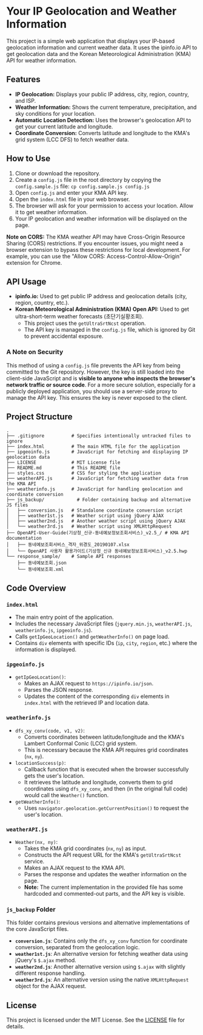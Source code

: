 # Your IP Geolocation and Weather Information

This project is a simple web application that displays your IP-based geolocation information and current weather data. It uses the ipinfo.io API to get geolocation data and the Korean Meteorological Administration (KMA) API for weather information.

## Features

-   **IP Geolocation:** Displays your public IP address, city, region, country, and ISP.
-   **Weather Information:** Shows the current temperature, precipitation, and sky conditions for your location.
-   **Automatic Location Detection:** Uses the browser's geolocation API to get your current latitude and longitude.
-   **Coordinate Conversion:** Converts latitude and longitude to the KMA's grid system (LCC DFS) to fetch weather data.

## How to Use

1.  Clone or download the repository.
2.  Create a `config.js` file in the root directory by copying the `config.sample.js` file: `cp config.sample.js config.js`
3.  Open `config.js` and enter your KMA API key.
4.  Open the `index.html` file in your web browser.
5.  The browser will ask for your permission to access your location. Allow it to get weather information.
6.  Your IP geolocation and weather information will be displayed on the page.

**Note on CORS:** The KMA weather API may have Cross-Origin Resource Sharing (CORS) restrictions. If you encounter issues, you might need a browser extension to bypass these restrictions for local development. For example, you can use the "Allow CORS: Access-Control-Allow-Origin" extension for Chrome.

## API Usage

-   **ipinfo.io:** Used to get public IP address and geolocation details (city, region, country, etc.).
-   **Korean Meteorological Administration (KMA) Open API:** Used to get ultra-short-term weather forecasts (초단기실황조회).
    -   This project uses the `getUltraSrtNcst` operation.
    -   The API key is managed in the `config.js` file, which is ignored by Git to prevent accidental exposure.

### A Note on Security

This method of using a `config.js` file prevents the API key from being committed to the Git repository. However, the key is still loaded into the client-side JavaScript and is **visible to anyone who inspects the browser's network traffic or source code**. For a more secure solution, especially for a publicly deployed application, you should use a server-side proxy to manage the API key. This ensures the key is never exposed to the client.

## Project Structure

```
.
├── .gitignore          # Specifies intentionally untracked files to ignore
├── index.html          # The main HTML file for the application
├── ipgeoinfo.js        # JavaScript for fetching and displaying IP geolocation data
├── LICENSE             # MIT License file
├── README.md           # This README file
├── styles.css          # CSS for styling the application
├── weatherAPI.js       # JavaScript for fetching weather data from the KMA API
├── weatherinfo.js      # JavaScript for handling geolocation and coordinate conversion
├── js_backup/            # Folder containing backup and alternative JS files
│   ├── conversion.js   # Standalone coordinate conversion script
│   ├── weather1st.js   # Weather script using jQuery AJAX
│   ├── weather2nd.js   # Another weather script using jQuery AJAX
│   └── weather3rd.js   # Weather script using XMLHttpRequest
├── OpenAPI-User-Guide(기상청_신규-동네예보정보조회서비스)_v2.5_/ # KMA API documentation
│   ├── 동네예보조회서비스_격자_위경도_20190107.xlsx
│   └── OpenAPI 사용자 활용가이드(기상청_신규 동네예보정보조회서비스)_v2.5.hwp
└── response_sample/    # Sample API responses
    ├── 동네예보조회.json
    └── 동네예보조회.xml
```

## Code Overview

### `index.html`

-   The main entry point of the application.
-   Includes the necessary JavaScript files (`jquery.min.js`, `weatherAPI.js`, `weatherinfo.js`, `ipgeoinfo.js`).
-   Calls `getIpGeoLocation()` and `getWeatherInfo()` on page load.
-   Contains `div` elements with specific IDs (`ip`, `city`, `region`, etc.) where the information is displayed.

### `ipgeoinfo.js`

-   `getIpGeoLocation()`:
    -   Makes an AJAX request to `https://ipinfo.io/json`.
    -   Parses the JSON response.
    -   Updates the content of the corresponding `div` elements in `index.html` with the retrieved IP and location data.

### `weatherinfo.js`

-   `dfs_xy_conv(code, v1, v2)`:
    -   Converts coordinates between latitude/longitude and the KMA's Lambert Conformal Conic (LCC) grid system.
    -   This is necessary because the KMA API requires grid coordinates (`nx`, `ny`).
-   `locationSuccess(p)`:
    -   Callback function that is executed when the browser successfully gets the user's location.
    -   It retrieves the latitude and longitude, converts them to grid coordinates using `dfs_xy_conv`, and then (in the original full code) would call the `Weather()` function.
-   `getWeatherInfo()`:
    -   Uses `navigator.geolocation.getCurrentPosition()` to request the user's location.

### `weatherAPI.js`

-   `Weather(nx, ny)`:
    -   Takes the KMA grid coordinates (`nx`, `ny`) as input.
    -   Constructs the API request URL for the KMA's `getUltraSrtNcst` service.
    -   Makes an AJAX request to the KMA API.
    -   Parses the response and updates the weather information on the page.
    -   **Note:** The current implementation in the provided file has some hardcoded and commented-out parts, and the API key is visible.

### `js_backup` Folder

This folder contains previous versions and alternative implementations of the core JavaScript files.

-   **`conversion.js`**: Contains only the `dfs_xy_conv` function for coordinate conversion, separated from the geolocation logic.
-   **`weather1st.js`**: An alternative version for fetching weather data using jQuery's `$.ajax` method.
-   **`weather2nd.js`**: Another alternative version using `$.ajax` with slightly different response handling.
-   **`weather3rd.js`**: An alternative version using the native `XMLHttpRequest` object for the AJAX request.

## License

This project is licensed under the MIT License. See the [LICENSE](LICENSE) file for details.